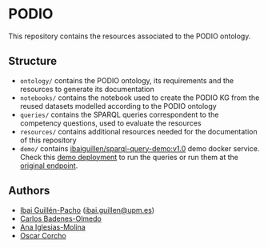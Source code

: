 # PODIO

This repository contains the resources associated to the PODIO ontology.

## Structure
* `ontology/` contains the PODIO ontology, its requirements and the resources to generate its documentation
* `notebooks/` contains the notebook used to create the PODIO KG from the reused datasets modelled according to the PODIO ontology
* `queries/` contains the SPARQL queries correspondent to the competency questions, used to evaluate the resources
* `resources/` contains additional resources needed for the documentation of this repository
* `demo/` contains [ibaiguillen/sparql-query-demo:v1.0](https://hub.docker.com/r/ibaiguillen/sparql-query-demo) demo docker service. Check this [demo deployment](https://podio.linkeddata.es/demo) to run the queries or run them at the [original endpoint](https://w3id.org/podio/sparql). 

## Authors
* [Ibai Guillén-Pacho](https://github.com/Ibaii99) ([ibai.guillen@upm.es](mailto:ibai.guillen@upm.es))
* [Carlos Badenes-Olmedo](https://github.com/cbadenes)
* [Ana Iglesias-Molina](https://github.com/anaigmo)
* [Oscar Corcho](https://github.com/ocorcho)
